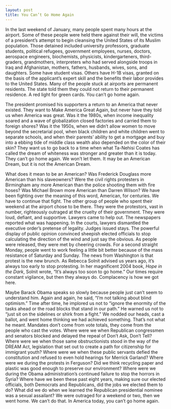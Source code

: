 ```yaml
---
layout: post
title: You Can’t Go Home Again
---
```


In the last weekend of January, many people spent many hours at the airport. Some of these people were held there against their will, the victims of a president’s attempt to begin cleansing the United States of its Muslim population. Those detained included university professors, graduate students, political refugees, government employees, nurses, doctors, aerospace engineers, biochemists, physicists, kindergarteners, third-graders, grandmothers, interpreters who had served alongside troops in Iraq and Afghanistan, mothers, fathers, husbands, wives, sons, and daughters. Some have student visas. Others have H-1B visas, granted on the basis of the applicant’s expert skill and the benefits their labor provides to the United States. Many of the people stuck at airports are permanent residents. The state told them they could not return to their permanent residence. A red light for green cards. You can’t go home again.

The president promised his supporters a return to an America that never existed. They want to Make America Great Again, but never have they told us when America was great. Was it the 1980s, when income inequality soared and a wave of globalization closed factories and carried them to foreign shores? Was it the 1950s, when we didn’t allow women to move beyond the secretarial pool, when black children and white children went to separate schools, and when their parents’ ability to get a mortgage and buy into a ebbing tide of middle class wealth also depended on the color of their skin? They want us to go back to a time when what Ta-Nehisi Coates has called the dream of whiteness was stronger and greater than it is today. They can’t go home again. We won’t let them. It may be an American Dream, but it is not the American Dream.

What does it mean to be an American? Was Frederick Douglass more American than his slaveowners? Were the civil rights protesters in Birmingham any more American than the police shooting them with fire hoses? Was Michael Brown more American than Darren Wilson? We have been fighting over the meaning of this word, American, for centuries. We have to continue that fight.
The other group of people who spent their weekend at the airport chose to be there. They were the protestors, vast in number, righteously outraged at the cruelty of their government. They were loud, defiant, and supportive. Lawyers came to help out. The newspapers reported what was happening. In the courts, lawyers dismantled the executive order’s pretense of legality. Judges issued stays. The powerful display of public opinion convinced sheepish elected officials to stop calculating the direction of the wind and just say the obvious. As people were released, they were met by cheering crowds. For a second straight Monday, people went to work feeling a little bit better because of the mass resistance of Saturday and Sunday. The news from Washington is that protest is the new brunch.
As Rebecca Solnit advised us years ago, it’s always too early to stop protesting. In her magnificent 2004 book, *Hope in the Dark*, Solnit wrote, “It’s always too soon to go home.” Our times require constant vigilance, but then they always do. Complacency is how we got here.

Maybe Barack Obama speaks so slowly because people just can’t seem to understand him. Again and again, he said, “I’m not talking about blind optimism.” Time after time, he implored us not to “ignore the enormity of the tasks ahead or the road blocks that stand in our path.” He warned us not to “just sit on the sidelines or shirk from a fight.” We nodded our heads, cast a ballot, and went home thinking we had achieved something. That’s not what he meant. Mandates don’t come from vote totals, they come from the people who cast the votes. Where were we when Republican congressmen and senators blocked and delayed the repeal of Don’t Ask, Don’t Tell? Where were we when those same obstructionists stood in the way of the DREAM Act, legislation that set out to create a path for citizenship for immigrant youth? Where were we when these public servants defied the constitution and refused to even hold hearings for Merrick Garland? Where were we during the protests in Ferguson? Did we think recycling paper and plastic was good enough to preserve our environment? Where were we during the Obama administration’s continued failure to stop the horrors in Syria? Where have we been these past eight years, making sure our elected officials, both Democrats and Republicans, did the jobs we elected them to do? What did we do when we learned the Republican presidential nominee was a sexual assailant? We were outraged for a weekend or two, then we went home. We can’t do that. In America today, you can’t go home again.